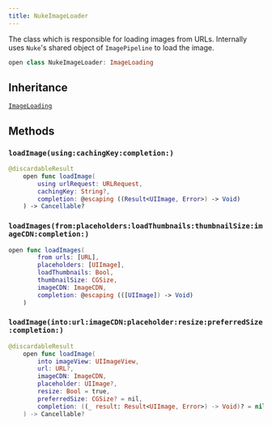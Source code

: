 ```yaml
---
title: NukeImageLoader
---
```


The class which is responsible for loading images from URLs.
Internally uses `Nuke`'s shared object of `ImagePipeline` to load the image.

``` swift
open class NukeImageLoader: ImageLoading 
```

## Inheritance

[`ImageLoading`](../image-loading)

## Methods

### `loadImage(using:cachingKey:completion:)`

``` swift
@discardableResult
    open func loadImage(
        using urlRequest: URLRequest,
        cachingKey: String?,
        completion: @escaping ((Result<UIImage, Error>) -> Void)
    ) -> Cancellable? 
```

### `loadImages(from:placeholders:loadThumbnails:thumbnailSize:imageCDN:completion:)`

``` swift
open func loadImages(
        from urls: [URL],
        placeholders: [UIImage],
        loadThumbnails: Bool,
        thumbnailSize: CGSize,
        imageCDN: ImageCDN,
        completion: @escaping (([UIImage]) -> Void)
    ) 
```

### `loadImage(into:url:imageCDN:placeholder:resize:preferredSize:completion:)`

``` swift
@discardableResult
    open func loadImage(
        into imageView: UIImageView,
        url: URL?,
        imageCDN: ImageCDN,
        placeholder: UIImage?,
        resize: Bool = true,
        preferredSize: CGSize? = nil,
        completion: ((_ result: Result<UIImage, Error>) -> Void)? = nil
    ) -> Cancellable? 
```
